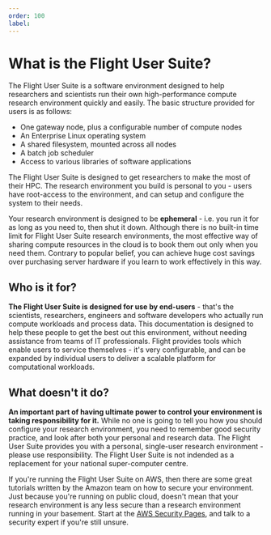 ```yaml
---
order: 100
label: 
---
```


# What is the Flight User Suite?

The Flight User Suite is a software environment designed to help researchers and scientists run their own high-performance compute research environment quickly and easily. The basic structure provided for users is as follows:

 - One gateway node, plus a configurable number of compute nodes
 - An Enterprise Linux operating system
 - A shared filesystem, mounted across all nodes
 - A batch job scheduler
 - Access to various libraries of software applications

The Flight User Suite is designed to get researchers to make the most of their HPC. The research environment you build is personal to you - users have root-access to the environment, and can setup and configure the system to their needs. 

Your research environment is designed to be **ephemeral** - i.e. you run it for as long as you need to, then shut it down. Although there is no built-in time limit for Flight User Suite research environments, the most effective way of sharing compute resources in the cloud is to book them out only when you need them. Contrary to popular belief, you can achieve huge cost savings over purchasing server hardware if you learn to work effectively in this way.

## Who is it for?


**The Flight User Suite is designed for use by end-users** - that's the scientists, researchers, engineers and software developers who actually run compute workloads and process data. This documentation is designed to help these people to get the best out this environment, without needing assistance from teams of IT professionals. Flight provides tools which enable users to service themselves - it's very configurable, and can be expanded by individual users to deliver a scalable platform for computational workloads. 


## What doesn't it do?


**An important part of having ultimate power to control your environment is taking responsibility for it.** While no one is going to tell you how you should configure your research environment, you need to remember good security practice, and look after both your personal and research data. The Flight User Suite provides you with a personal, single-user research environment - please use responsibility. The Flight User Suite is not indended as a replacement for your national super-computer centre.

If you're running the Flight User Suite on AWS, then there are some great tutorials written by the Amazon team on how to secure your environment. Just because you're running on public cloud, doesn't mean that your research environment is any less secure than a research environment running in your basement. Start at the [AWS Security Pages](https://aws.amazon.com/security), and talk to a security expert if you're still unsure.


